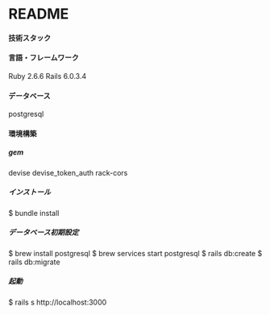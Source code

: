 # README


#### 技術スタック

#### 言語・フレームワーク
Ruby 2.6.6
Rails 6.0.3.4

#### データベース
postgresql

#### 環境構築

##### gem
devise
devise_token_auth
rack-cors

##### インストール
$ bundle install

##### データベース初期設定
$ brew install postgresql
$ brew services start postgresql
$ rails db:create
$ rails db:migrate

##### 起動
$ rails s
http://localhost:3000

